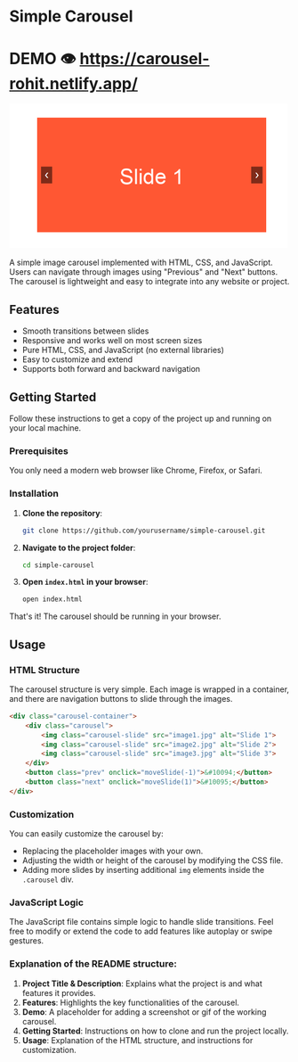 # Simple Carousel
# DEMO 👁️ https://carousel-rohit.netlify.app/
<img src = "./carousel.png" width = "500px" />

A simple image carousel implemented with HTML, CSS, and JavaScript. Users can navigate through images using "Previous" and "Next" buttons. The carousel is lightweight and easy to integrate into any website or project.

## Features

- Smooth transitions between slides
- Responsive and works well on most screen sizes
- Pure HTML, CSS, and JavaScript (no external libraries)
- Easy to customize and extend
- Supports both forward and backward navigation

## Getting Started

Follow these instructions to get a copy of the project up and running on your local machine.

### Prerequisites

You only need a modern web browser like Chrome, Firefox, or Safari.

### Installation

1. **Clone the repository**:

    ```bash
    git clone https://github.com/yourusername/simple-carousel.git
    ```

2. **Navigate to the project folder**:

    ```bash
    cd simple-carousel
    ```

3. **Open `index.html` in your browser**:

    ```bash
    open index.html
    ```

That's it! The carousel should be running in your browser.

## Usage

### HTML Structure

The carousel structure is very simple. Each image is wrapped in a container, and there are navigation buttons to slide through the images.

```html
<div class="carousel-container">
    <div class="carousel">
        <img class="carousel-slide" src="image1.jpg" alt="Slide 1">
        <img class="carousel-slide" src="image2.jpg" alt="Slide 2">
        <img class="carousel-slide" src="image3.jpg" alt="Slide 3">
    </div>
    <button class="prev" onclick="moveSlide(-1)">&#10094;</button>
    <button class="next" onclick="moveSlide(1)">&#10095;</button>
</div>
```

### Customization

You can easily customize the carousel by:

- Replacing the placeholder images with your own.
- Adjusting the width or height of the carousel by modifying the CSS file.
- Adding more slides by inserting additional `img` elements inside the `.carousel` div.

### JavaScript Logic

The JavaScript file contains simple logic to handle slide transitions. Feel free to modify or extend the code to add features like autoplay or swipe gestures.


### Explanation of the README structure:

1. **Project Title & Description**: Explains what the project is and what features it provides.
2. **Features**: Highlights the key functionalities of the carousel.
3. **Demo**: A placeholder for adding a screenshot or gif of the working carousel.
4. **Getting Started**: Instructions on how to clone and run the project locally.
5. **Usage**: Explanation of the HTML structure, and instructions for customization.

